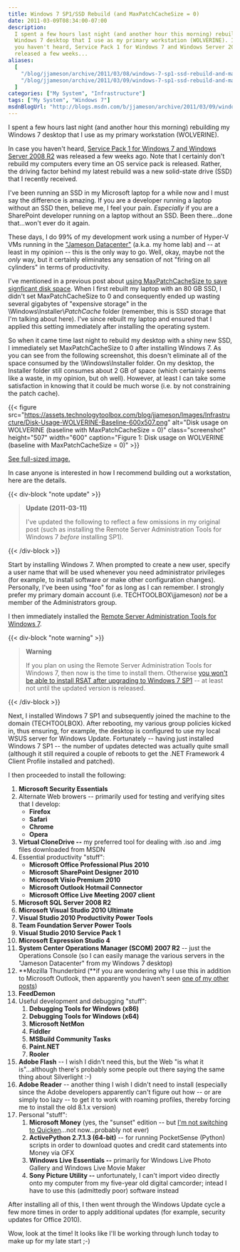 ```yaml
---
title: Windows 7 SP1/SSD Rebuild (and MaxPatchCacheSize = 0)
date: 2011-03-09T08:34:00-07:00
description:
  I spent a few hours last night (and another hour this morning) rebuilding my
  Windows 7 desktop that I use as my primary workstation (WOLVERINE). In case
  you haven't heard, Service Pack 1 for Windows 7 and Windows Server 2008 R2 was
  released a few weeks...
aliases:
  [
    "/blog/jjameson/archive/2011/03/08/windows-7-sp1-ssd-rebuild-and-maxpatchcachesize-0.aspx",
    "/blog/jjameson/archive/2011/03/09/windows-7-sp1-ssd-rebuild-and-maxpatchcachesize-0.aspx",
  ]
categories: ["My System", "Infrastructure"]
tags: ["My System", "Windows 7"]
msdnBlogUrl: "http://blogs.msdn.com/b/jjameson/archive/2011/03/09/windows-7-sp1-ssd-rebuild-and-maxpatchcachesize-0.aspx"
---
```


I spent a few hours last night (and another hour this morning) rebuilding my
Windows 7 desktop that I use as my primary workstation (WOLVERINE).

In case you haven't heard,
[Service Pack 1 for Windows 7 and Windows Server 2008 R2](http://www.microsoft.com/downloads/en/details.aspx?FamilyID=c3202ce6-4056-4059-8a1b-3a9b77cdfdda)
was released a few weeks ago. Note that I certainly don't rebuild my computers
every time an OS service pack is released. Rather, the driving factor behind my
latest rebuild was a new solid-state drive (SSD) that I recently received.

I've been running an SSD in my Microsoft laptop for a while now and I must say
the difference is amazing. If you are a developer running a laptop without an
SSD then, believe me, I feel your pain. _Especially_ if you are a SharePoint
developer running on a laptop without an SSD. Been there...done that...won't
ever do it again.

These days, I do 99% of my development work using a number of Hyper-V VMs
running in the
["Jameson Datacenter"](/blog/jjameson/2009/09/14/the-jameson-datacenter) (a.k.a.
my home lab) and -- at least in my opinion -- this is the only way to go. Well,
okay, maybe not the _only_ way, but it certainly eliminates any sensation of not
"firing on all cylinders" in terms of productivity.

I've mentioned in a previous post about
[using MaxPatchCacheSize to save signficant disk space](/blog/jjameson/2010/04/30/save-significant-disk-space-by-setting-maxpatchcachesize-to-0).
When I first rebuilt my laptop with an 80 GB SSD, I didn't set MaxPatchCacheSize
to 0 and consequently ended up wasting several gigabytes of "expensive storage"
in the \Windows\Installer\\$PatchCache$ folder (remember, this is SSD storage
that I'm talking about here). I've since rebuilt my laptop and ensured that I
applied this setting immediately after installing the operating system.

So when it came time last night to rebuild my desktop with a shiny new SSD, I
immediately set MaxPatchCacheSize to 0 after installing Windows 7. As you can
see from the following screenshot, this doesn't eliminate all of the space
consumed by the \Windows\Installer folder. On my desktop, the Installer folder
still consumes about 2 GB of space (which certainly seems like a waste, in my
opinion, but oh well). However, at least I can take some satisfaction in knowing
that it could be much worse (i.e. by not constraining the patch cache).

{{< figure
src="https://assets.technologytoolbox.com/blog/jjameson/Images/Infrastructure/Disk-Usage-WOLVERINE-Baseline-600x507.png"
alt="Disk usage on WOLVERINE (baseline with MaxPatchCacheSize = 0)"
class="screenshot" height="507" width="600"
caption="Figure 1: Disk usage on WOLVERINE (baseline with MaxPatchCacheSize = 0)" >}}

[See full-sized image.](https://assets.technologytoolbox.com/blog/jjameson/Images/Infrastructure/Disk-Usage-WOLVERINE-Baseline-927x784.png)

In case anyone is interested in how I recommend building out a workstation, here
are the details.

{{< div-block "note update" >}}

> **Update (2011-03-11)**
>
> I've updated the following to reflect a few omissions in my original post
> (such as installing the Remote Server Administration Tools for Windows 7
> _before_ installing SP1).

{{< /div-block >}}

Start by installing Windows 7. When prompted to create a new user, specify a
user name that will be used whenever you need administrator privileges (for
example, to install software or make other configuration changes). Personally,
I've been using "foo" for as long as I can remember. I strongly prefer my
primary domain account (i.e. TECHTOOLBOX\jjameson) _not_ be a member of the
Administrators group.

I then immediately installed the
[Remote Server Administration Tools for Windows 7](http://www.microsoft.com/downloads/en/details.aspx?FamilyID=7d2f6ad7-656b-4313-a005-4e344e43997d&displaylang=en).

{{< div-block "note warning" >}}

> **Warning**
>
> If you plan on using the Remote Server Administration Tools for Windows 7,
> then now is the time to install them. Otherwise
> [you won't be able to install RSAT after upgrading to Windows 7 SP1](/blog/jjameson/2011/03/11/before-you-install-windows-7-service-pack-1)
> -- at least not until the updated version is released.

{{< /div-block >}}

Next, I installed Windows 7 SP1 and subsequently joined the machine to the
domain (TECHTOOLBOX). After rebooting, my various group policies kicked in, thus
ensuring, for example, the desktop is configured to use my local WSUS server for
Windows Update. Fortunately -- having just installed Windows 7 SP1 -- the number
of updates detected was actually quite small (although it still required a
couple of reboots to get the .NET Framework 4 Client Profile installed and
patched).

I then proceeded to install the following:

1. **Microsoft Security Essentials**
1. Alternate Web browers -- primarily used for testing and verifying sites that
   I develop:
   - **Firefox**
   - **Safari**
   - **Chrome**
   - **Opera**
1. **Virtual CloneDrive --** my preferred tool for dealing with .iso and .img
   files downloaded from MSDN
1. Essential productivity "stuff":
   - **Microsoft Office Professional Plus 2010**
   - **Microsoft SharePoint Designer 2010**
   - **Microsoft Visio Premium 2010**
   - **Microsoft Outlook Hotmail Connector**
   - **Microsoft Office Live Meeting 2007 client**
1. **Microsoft SQL Server 2008 R2**
1. **Microsoft Visual Studio 2010 Ultimate**
1. **Visual Studio 2010 Productivity Power Tools**
1. **Team Foundation Server Power Tools**
1. **Visual Studio 2010 Service Pack 1**
1. **Microsoft Expression Studio 4**
1. **System Center Operations Manager (SCOM) 2007 R2** -- just the Operations
   Console (so I can easily manage the various servers in the "Jameson
   Datacenter" from my Windows 7 desktop)
1. **Mozilla Thunderbird (**if you are wondering why I use this in addition to
   Microsoft Outlook, then apparently you haven't seen
   [one of my other posts](/blog/jjameson/2010/04/26/outlook-2010-does-not-work-with-windows-server-2003-pop3-service))
1. **FeedDemon**
1. Useful development and debugging "stuff":
   1. **Debugging Tools for Windows (x86)**
   1. **Debugging Tools for Windows (x64)**
   1. **Microsoft NetMon**
   1. **Fiddler**
   1. **MSBuild Community Tasks**
   1. **Paint.NET**
   1. **Rooler**
1. **Adobe Flash** -- I wish I didn't need this, but the Web "is what it
   is"...although there's probably some people out there saying the same thing
   about Silverlight :-)
1. **Adobe Reader** -- another thing I wish I didn't need to install (especially
   since the Adobe developers apparently can't figure out how -- or are simply
   too lazy -- to get it to work with roaming profiles, thereby forcing me to
   install the old 8.1.x version)
1. Personal "stuff":
   1. **Microsoft Money** (yes, the "sunset" edition -- but
      [I'm not switching to Quicken](/blog/jjameson/2010/03/28/you-ll-have-to-pry-that-money-from-my-cold-dead-hands)...not
      now...probably not ever)
   1. **ActivePython 2.7.1.3 (64-bit)** -- for running PocketSense (Python)
      scripts in order to download quotes and credit card statements into Money
      via OFX
   1. **Windows Live Essentials --** primarily for Windows Live Photo Gallery
      and Windows Live Movie Maker
   1. **Sony Picture Utility --** unfortunately, I can't import video directly
      onto my computer from my five-year old digital camcorder; intead I have to
      use this (admittedly poor) software instead

After installing all of this, I then went through the Windows Update cycle a few
more times in order to apply additional updates (for example, security updates
for Office 2010).

Wow, look at the time! It looks like I'll be working through lunch today to make
up for my late start ;-)
